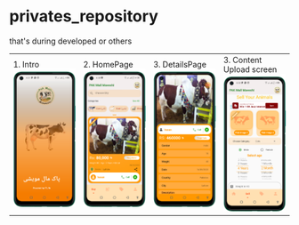 # privates_repository
that's during developed or others

 <table style='border:none;width:100%'>
  <td style='width:24%;'>
    1. Intro
   <img style='width:100%;' src='mallmaveshi1.png'>
  </td>
  <td style='width:24%;'>
    2. HomePage
  <img style='width:100%;' src='mallmaveshi2.png'>
  </td>
   <td style='width:24%;'>
    3. DetailsPage
  <img style='width:100%;' src='mallmaveshi3.png'>
  </td>
   </td>
   <td style='width:24%;'>
    3. Content Upload screen
  <img style='width:100%;' src='mallmaveshi4.png'>
  </td>
</table>

